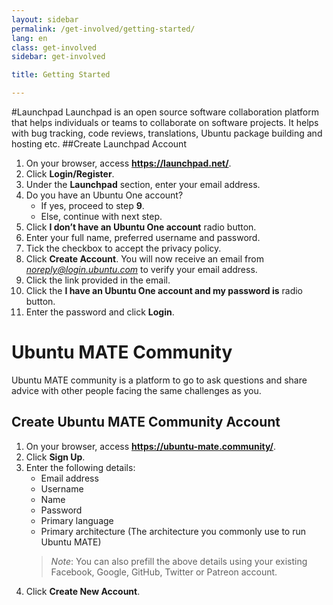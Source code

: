 ```yaml
---
layout: sidebar
permalink: /get-involved/getting-started/
lang: en
class: get-involved
sidebar: get-involved

title: Getting Started

---
```

#Launchpad
Launchpad is an open source software collaboration platform that helps individuals or teams to collaborate on software projects. It helps with bug tracking, code reviews, translations, Ubuntu package building and hosting etc.
##Create Launchpad Account
1.  On your browser, access **https://launchpad.net/**. 
2.	Click **Login/Register**.
3.	Under the **Launchpad** section, enter your email address.
4.	Do you have an Ubuntu One account?
    * If yes, proceed to step **9**.
    * Else, continue with next step.
5.	Click **I don’t have an Ubuntu One account** radio button.
6.	Enter your full name, preferred username and password.
7.	Tick the checkbox to accept the privacy policy.
8.  Click **Create Account**. You will now receive an email from *noreply@login.ubuntu.com* to verify your email address.
9.  Click the link provided in the email.
10. Click the **I have an Ubuntu One account and my password is** radio button.
11. Enter the password and click **Login**.
# Ubuntu MATE Community
Ubuntu MATE community is a platform to go to ask questions and share advice with other people facing the same challenges as you. 
## Create Ubuntu MATE Community Account
1. On your browser, access **https://ubuntu-mate.community/**.
2. Click **Sign Up**.
3. Enter the following details:
   * Email address
   * Username
   * Name
   * Password
   * Primary language
   * Primary architecture (The architecture you commonly use to run Ubuntu MATE)
   > *Note*: You can also prefill the above details using your existing Facebook, Google, GitHub, Twitter or Patreon account. 
4. Click **Create New Account**.
